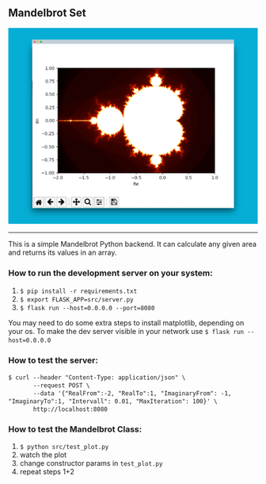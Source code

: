 ## Mandelbrot Set

![screenshot](./screenshot.png)

---

This is a simple Mandelbrot Python backend. It can calculate any given area and returns its values
in an array.

### How to run the development server on your system: 

1. `$ pip install -r requirements.txt`
2. `$ export FLASK_APP=src/server.py`
3. `$ flask run --host=0.0.0.0 --port=8080`

You may need to do some extra steps to install matplotlib, depending on your os.
To make the dev server visible in your network use `$ flask run --host=0.0.0.0`

### How to test the server:

```
$ curl --header "Content-Type: application/json" \
       --request POST \
       --data '{"RealFrom":-2, "RealTo":1, "ImaginaryFrom": -1, "ImaginaryTo":1, "Intervall": 0.01, "MaxIteration": 100}' \
       http://localhost:8080
```

### How to test the Mandelbrot Class:

1. `$ python src/test_plot.py`
2. watch the plot
3. change constructor params in `test_plot.py`
4. repeat steps 1+2